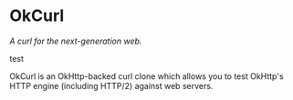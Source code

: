 OkCurl
======

_A curl for the next-generation web._

test

OkCurl is an OkHttp-backed curl clone which allows you to test OkHttp's HTTP engine (including
HTTP/2) against web servers.
